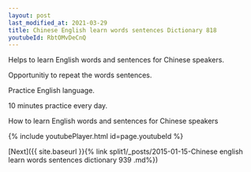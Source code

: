 ```yaml
---
layout: post
last_modified_at: 2021-03-29
title: Chinese English learn words sentences Dictionary 818 
youtubeId: RbtOMvDeCnQ
---
```

 
 
Helps to learn English words and sentences for Chinese speakers.

Opportunitiy to repeat the words sentences. 

Practice English language. 
 
10 minutes practice every day. 
 
How to learn English words and sentences for Chinese speakers 
 
{% include youtubePlayer.html id=page.youtubeId %}
 
 
[Next]({{ site.baseurl }}{% link  split1/_posts/2015-01-15-Chinese english learn words sentences dictionary 939 .md%})
 
